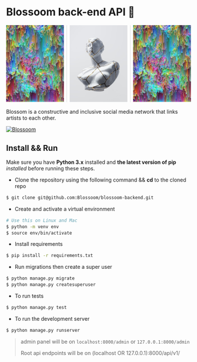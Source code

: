 # 									Blossoom back-end API 🌸



<img src="https://github.com/Blossoom/blossoom-backend/blob/testing/readme_image.png" style="zoom:90%;" />



Blossom is a constructive and inclusive social media network that links artists to each other. 

<a href="https://blossoom-api.herokuapp.com//">![Blossoom](https://img.shields.io/badge/Blossoom-API-9cf?style=for-the-badge)</a>



## Install && Run

Make sure you have **Python 3.x** installed and **the latest version of pip** *installed* before running these steps.

- Clone the repository using the following command && **cd** to the cloned repo

```bash
$ git clone git@github.com:Blossoom/blossoom-backend.git
```

- Create and activate a virtual environment

```bash
# Use this on Linux and Mac
$ python -m venv env
$ source env/bin/activate
```

- Install requirements

```bash
$ pip install -r requirements.txt
```

- Run migrations then create a super user

```bash
$ python manage.py migrate
$ python manage.py createsuperuser
```

- To run tests

```bash
$ python manage.py test 
```

- To run the development server

```bash
$ python manage.py runserver
```

> admin panel will be on `localhost:8000/admin` or `127.0.0.1:8000/admin`
>
> Root api endpoints will be on (localhost OR 127.0.0.1):8000/api/v1/

